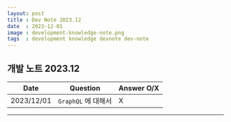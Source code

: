 ```yaml
---
layout: post
title : Dev Note 2023.12
date  : 2023-12-01
image : development-knowledge-note.png
tags  : development knowledge devnote dev-note
---
```


## 개발 노트 2023.12

| Date | Question | Answer O/X |
| :---: | --- | --- |
| 2023/12/01 | `GraphQL` 에 대해서 | X |

---
